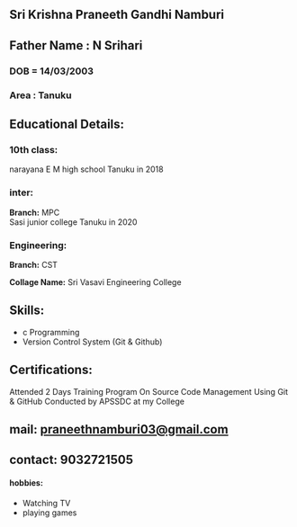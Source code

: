 
## Sri Krishna Praneeth Gandhi Namburi

## Father Name : N Srihari

### DOB = 14/03/2003

### Area : Tanuku

## Educational Details:

### 10th class:
 narayana E M high school Tanuku in 2018   
### inter:
**Branch:** MPC                              
 Sasi junior college Tanuku in 2020

### Engineering:

**Branch:** CST

**Collage Name:** Sri Vasavi Engineering College

## Skills:

- c Programming
- Version Control System (Git & Github)

## Certifications:

Attended 2 Days Training Program On Source Code Management Using Git & GitHub Conducted by APSSDC at my College 

## mail: praneethnamburi03@gmail.com
## contact: 9032721505
#### hobbies: 
- Watching TV
- playing games

